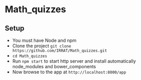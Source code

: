# Math_quizzes

## Setup
* You must have Node and npm 
* Clone the project ``` git clone https://github.com/IRRAT/Math_quizzes.git ```
* ```cd Math_quizzes```
* Run ```npm start``` to start http server and install automatically node_modules and bower_components
* Now browse to the app at ```http://localhost:8000/app```
